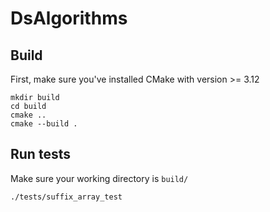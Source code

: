 # DsAlgorithms

## Build

First, make sure you've installed CMake with version >= 3.12

    mkdir build
    cd build
    cmake ..
    cmake --build .

## Run tests

Make sure your working directory is `build/`

    ./tests/suffix_array_test
